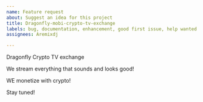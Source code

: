 ```yaml
---
name: Feature request
about: Suggest an idea for this project
title: Dragonfly-mobi-crypto-tv-exchange
labels: bug, documentation, enhancement, good first issue, help wanted
assignees: Aremixdj

---
```


Dragonfly Crypto TV exchange

We stream everything that sounds and looks good!

WE monetize with crypto! 

Stay tuned!
